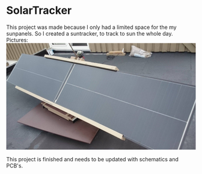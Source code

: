 # SolarTracker
This project was made because I only had a limited space for the my sunpanels. So I created a suntracker, to track to sun the whole day.
Pictures:
![Figure what](https://github.com//tvixen/SolarTracker/blob/master/Pictures/stor%20solcelle.jpg?raw=true "Figure")

This project is finished and needs to be updated with schematics and PCB's.

